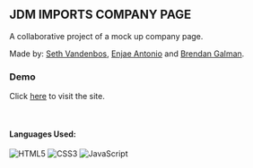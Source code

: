 ## JDM IMPORTS COMPANY PAGE

A collaborative project of a mock up company page.

Made by: [Seth Vandenbos](https://github.com/daBoss02), [Enjae Antonio](https://github.com/EnjaeAntonio) and [Brendan Galman](https://github.com/brendantyler).
### Demo

Click [here](https://daboss02.github.io/team-jdm-site/) to visit the site.

<br>

<h4>Languages Used:</h4>

![HTML5](https://img.shields.io/badge/html5-%23E34F26.svg?style=for-the-badge&logo=html5&logoColor=white)
![CSS3](https://img.shields.io/badge/css3-%231572B6.svg?style=for-the-badge&logo=css3&logoColor=white)
![JavaScript](https://img.shields.io/badge/javascript-%23323330.svg?style=for-the-badge&logo=javascript&logoColor=%23F7DF1E)